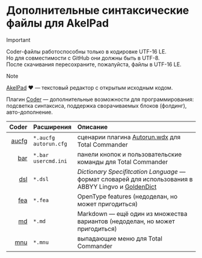 # Дополнительные синтаксические файлы для AkelPad

> [!IMPORTANT]  
> Coder-файлы работоспособны только в кодировке UTF-16 LE.  
> Но для совместимости с GitHub они должны быть в UTF-8.  
> После скачивания пересохраните, пожалуйста, файлы в UTF-16 LE.  


> [!NOTE]  
> [AkelPad](https://akelpad.sourceforge.net/en/index.php) ❤️ — текстовый редактор с открытым исходным кодом.  
>  
> Плагин [Coder](https://akelpad.sourceforge.net/en/plugins.php) — дополнительные возможности для программирования: подсветка синтаксиса, поддержка сворачиваемых блоков (фолдинг), авто-дополнение.  

| Coder | Расширения                 | Описание                                                                                           |
| ----: | :------------------------- | :------------------------------------------------------------------------------------------------- |
| [aucfg](https://github.com/yozhic/AkelPad-coders/blob/main/aucfg.coder) | `*.aucfg`<br>`autorun.cfg` | сценарии плагина [Autorun.wdx](https://wincmd.ru/plugring/autorun.html) для Total Commander        |
| [bar](https://github.com/yozhic/AkelPad-coders/blob/main/bar.coder) | `*.bar`<br>`usercmd.ini`   | панели кнопок и пользовательские команды для Total Commander                                       |
| [dsl](https://github.com/yozhic/AkelPad-coders/blob/main/dsl.coder) | `*.dsl`                    | _Dictionary Specifitcation Language_ — формат словарей для использования в ABBYY Lingvo и [GoldenDict](https://github.com/goldendict/goldendict) |
| [fea](https://github.com/yozhic/AkelPad-coders/blob/main/fea.coder) | `*.fea`                    | OpenType features (недоделан, но может пригодиться)                                                |
| [md](https://github.com/yozhic/AkelPad-coders/blob/main/md.coder) | `*.md`                     | Markdown — ещё один из множества вариантов (недоделан, но может пригодиться)                       |
| [mnu](https://github.com/yozhic/AkelPad-coders/blob/main/mnu.coder) | `*.mnu`                    | выпадающие меню для Total Commander                                                                |

